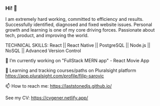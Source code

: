 ### Hi! 👋

I am extremely hard working, committed to efficiency and results. Successfully identified, diagnosed and fixed website issues. Personal growth and learning is one of my core driving forces. Passionate about tech, product, and improving the world.

TECHNICAL SKILLS:
React || React Native || PostgreSQL || Node.js || NoSQL || Advanced Version Control

🔭 I’m currently working on "FullStack MERN app" - React Movie App

🌱 Learning and tracking courses/paths on Pluralsight platform
    https://app.pluralsight.com/profile/filip-sarovic

📫 How to reach me: https://laststonedjs.github.io/

See my CV: https://cvgener.netlify.app/
